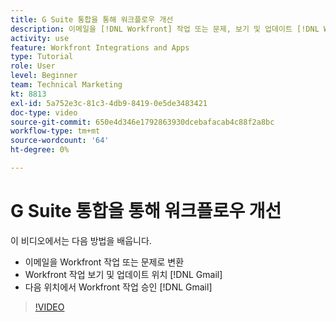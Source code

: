 ```yaml
---
title: G Suite 통합을 통해 워크플로우 개선
description: 이메일을 [!DNL Workfront] 작업 또는 문제, 보기 및 업데이트 [!DNL Workfront] Gmail 작업 및 승인 [!DNL Workfront] Gmail에서 작업.
activity: use
feature: Workfront Integrations and Apps
type: Tutorial
role: User
level: Beginner
team: Technical Marketing
kt: 8813
exl-id: 5a752e3c-81c3-4db9-8419-0e5de3483421
doc-type: video
source-git-commit: 650e4d346e1792863930dcebafacab4c88f2a8bc
workflow-type: tm+mt
source-wordcount: '64'
ht-degree: 0%

---
```


# G Suite 통합을 통해 워크플로우 개선

이 비디오에서는 다음 방법을 배웁니다.

* 이메일을 Workfront 작업 또는 문제로 변환
* Workfront 작업 보기 및 업데이트 위치 [!DNL Gmail]
* 다음 위치에서 Workfront 작업 승인 [!DNL Gmail]

>[!VIDEO](https://video.tv.adobe.com/v/335114/?quality=12&learn=on)
